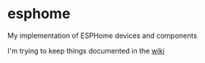 # esphome
My implementation of ESPHome devices and components

I'm trying to keep things documented in the [wiki](TomOSmith/esphome/wiki)
